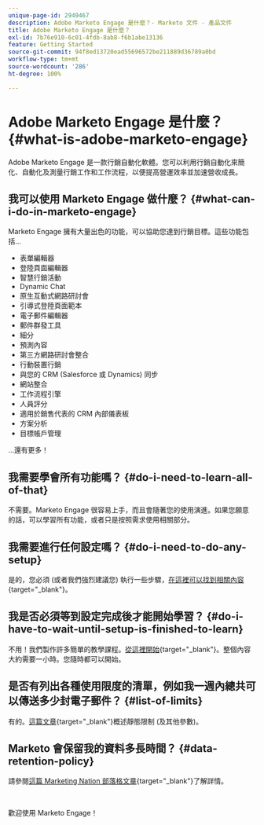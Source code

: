 ```yaml
---
unique-page-id: 2949467
description: Adobe Marketo Engage 是什麼？- Marketo 文件 - 產品文件
title: Adobe Marketo Engage 是什麼？
exl-id: 7b76e910-6c01-4fdb-8ab8-f6b1abe13136
feature: Getting Started
source-git-commit: 94f8ed13720ead55696572be211889d36789a0bd
workflow-type: tm+mt
source-wordcount: '286'
ht-degree: 100%

---
```


# Adobe Marketo Engage 是什麼？ {#what-is-adobe-marketo-engage}

Adobe Marketo Engage 是一款行銷自動化軟體。您可以利用行銷自動化來簡化、自動化及測量行銷工作和工作流程，以便提高營運效率並加速營收成長。

## 我可以使用 Marketo Engage 做什麼？ {#what-can-i-do-in-marketo-engage}

Marketo Engage 擁有大量出色的功能，可以協助您達到行銷目標。這些功能包括…

* 表單編輯器
* 登陸頁面編輯器
* 智慧行銷活動
* Dynamic Chat
* 原生互動式網路研討會
* 引導式登陸頁面範本
* 電子郵件編輯器
* 郵件群發工具
* 細分
* 預測內容
* 第三方網路研討會整合
* 行動裝置行銷
* 與您的 CRM (Salesforce 或 Dynamics) 同步
* 網站整合
* 工作流程引擎
* 人員評分
* 適用於銷售代表的 CRM 內部儀表板
* 方案分析
* 目標帳戶管理

…還有更多！

## 我需要學會所有功能嗎？ {#do-i-need-to-learn-all-of-that}

不需要。Marketo Engage 很容易上手，而且會隨著您的使用演進。如果您願意的話，可以學習所有功能，或者只是按照需求使用相關部分。

## 我需要進行任何設定嗎？ {#do-i-need-to-do-any-setup}

是的，您必須 (或者我們強烈建議您) 執行一些步驟，[在這裡可以找到相關內容](/help/marketo/getting-started/initial-setup/setup-steps.md){target="_blank"}。

## 我是否必須等到設定完成後才能開始學習？ {#do-i-have-to-wait-until-setup-is-finished-to-learn}

不用！我們製作許多簡單的教學課程。[從這裡開始](/help/marketo/getting-started/quick-wins/get-set-up-and-add-a-person.md){target="_blank"}。整個內容大約需要一小時。您隨時都可以開始。

## 是否有列出各種使用限度的清單，例如我一週內總共可以傳送多少封電子郵件？ {#list-of-limits}

有的。[這篇文章](https://helpx.adobe.com/tw/legal/product-descriptions/adobe-marketo-engage---product-description.html#performance-guardrails){target="_blank"}概述靜態限制 (及其他參數)。

## Marketo 會保留我的資料多長時間？ {#data-retention-policy}

請參閱[這篇 Marketing Nation 部落格文章](https://nation.marketo.com/t5/knowledgebase/marketo-activities-data-retention-policy-overview-amp-faq/ta-p/250750){target="_blank"}了解詳情。

<br>

歡迎使用 Marketo Engage！
